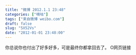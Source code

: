 ```yaml
---
title: "微博 2012.1.1 23:48"
categories: ["嘀咕"]
tags: ["来自微博 weibo.com"]
draft: false
slug: "5X52Vs"
date: "2012-01-01 23:48:00"
---
```


<p>你总说你也付出了好多好多，可是最终你都拿回去了。 O网页链接 ​​​​</p>
